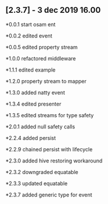 ## [2.3.7] - 3 dec 2019 16.00

*0.0.1 start osam ent

*0.0.2 edited event

*0.0.5 edited property stream

*1.0.0 refactored middleware

*1.1.1 edited example

*1.2.0 property stream to mapper

*1.3.0 added natty event

*1.3.4 edited presenter

*1.3.5 edited streams for type safety

*2.0.1 added null safety calls

*2.2.4 added persist

*2.2.9 chained persist with lifecycle

*2.3.0 added hive restoring workaround
 
*2.3.2 downgraded equatable

*2.3.3 updated equatable

*2.3.7 added generic type for event

